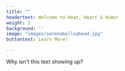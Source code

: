 ```yaml
---
title: ""
headertext: Welcome to Heat, Heart & Humor
weight: 2
background: ''
image: "images/serenabellsqhead.jpg"
buttontext: Learn More!

---
```


Why isn't this text showing up? 